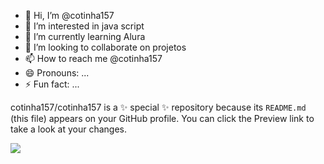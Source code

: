 - 👋 Hi, I’m @cotinha157
- 👀 I’m interested in java script
- 🌱 I’m currently learning Alura
- 💞️ I’m looking to collaborate on projetos
- 📫 How to reach me @cotinha157
- 😄 Pronouns: ...
- ⚡ Fun fact: ...

cotinha157/cotinha157 is a ✨ special ✨ repository because its `README.md` (this file) appears on your GitHub profile.
You can click the Preview link to take a look at your changes.

![](https://media1.tenor.com/m/eHsSp3xr5g0AAAAC/hold-on-its-monday-happy-monday.gif)
